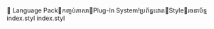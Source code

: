       Language Pack   កញ្ចប់ភាសា   Plug-In System!   ប្រព័ន្ធដោត   Style   រចនាប័ទ្ម
   index.styl
   index.styl